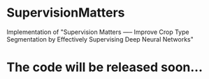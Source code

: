 # SupervisionMatters
Implementation of "Supervision Matters —– Improve Crop Type Segmentation by Effectively Supervising Deep Neural Networks"

# The code will be released soon...
